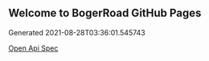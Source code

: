 ## Welcome to BogerRoad GitHub Pages

Generated 2021-08-28T03:36:01.545743

[Open Api Spec](./openapi.yaml)
